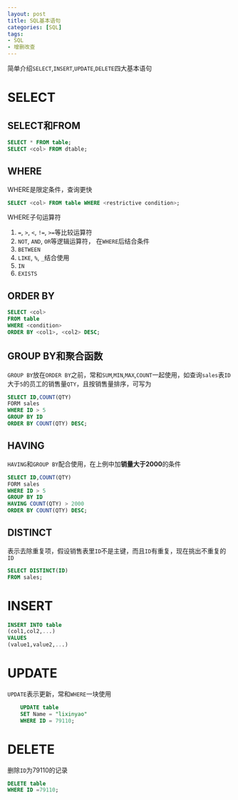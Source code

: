 ```yaml
---
layout: post
title: SQL基本语句
categories: [SQL]
tags:
- SQL
- 增删改查
---
```


简单介绍`SELECT`,`INSERT`,`UPDATE`,`DELETE`四大基本语句

# SELECT

## SELECT和FROM

```sql
SELECT * FROM table;
SELECT <col> FROM dtable;
```

## WHERE

WHERE是限定条件，查询更快

```sql
SELECT <col> FROM table WHERE <restrictive condition>;
```

WHERE子句运算符

1. `=`, `>`, `<`, `!=`, `>=`等比较运算符
2. `NOT`, `AND`, `OR`等逻辑运算符， 在`WHERE`后结合条件
3. `BETWEEN`
4. `LIKE`, `%`, `_`结合使用
5. `IN`
6. `EXISTS`

## ORDER BY

```sql
SELECT <col>
FROM table
WHERE <condition>
ORDER BY <col1>, <col2> DESC;
```

## GROUP BY和聚合函数

`GROUP BY`放在`ORDER BY`之前，常和`SUM`,`MIN`,`MAX`,`COUNT`一起使用，如查询`sales`表`ID`大于`5`的员工的销售量`QTY`，且按销售量排序，可写为

```sql
SELECT ID,COUNT(QTY)
FORM sales
WHERE ID > 5
GROUP BY ID
ORDER BY COUNT(QTY) DESC;
```

## HAVING

`HAVING`和`GROUP BY`配合使用，在上例中加**销量大于2000**的条件

```sql
SELECT ID,COUNT(QTY)
FORM sales
WHERE ID > 5
GROUP BY ID
HAVING COUNT(QTY) > 2000
ORDER BY COUNT(QTY) DESC;
```

## DISTINCT

表示去除重复项，假设销售表里`ID`不是主键，而且`ID`有重复，现在挑出不重复的`ID`

```sql
SELECT DISTINCT(ID)
FROM sales;
```

# INSERT

```sql
INSERT INTO table
(col1,col2,...)
VALUES
(value1,value2,...)
```

# UPDATE

`UPDATE`表示更新，常和`WHERE`一块使用

```sql
	UPDATE table
	SET Name = "lixinyao"
	WHERE ID = 79110;
```

# DELETE

删除`ID`为79110的记录

```sql
DELETE table
WHERE ID =79110;
```
